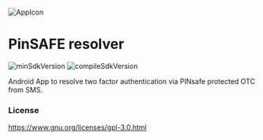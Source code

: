 ![AppIcon](../master/app/src/main/res/mipmap-xxhdpi/ic_launcher.png) 

# PinSAFE resolver

![minSdkVersion](https://img.shields.io/badge/minSdkVersion-19-yellow.svg?style=true)
![compileSdkVersion](https://img.shields.io/badge/compileSdkVersion-25-green.svg?style=true)

Android App to resolve two factor authentication via PINsafe protected OTC from SMS.

### License

https://www.gnu.org/licenses/gpl-3.0.html
	
